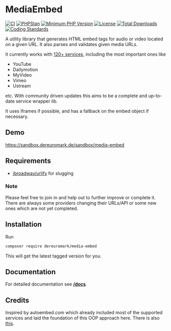 # MediaEmbed
[![CI](https://github.com/dereuromark/media-embed/workflows/CI/badge.svg)](https://github.com/dereuromark/media-embed/actions?query=workflow%3ACI+branch%3Amaster)
[![PHPStan](https://img.shields.io/badge/PHPStan-level%208-brightgreen.svg?style=flat)](https://phpstan.org/)
[![Minimum PHP Version](https://img.shields.io/badge/php-%3E%3D%207.4-8892BF.svg)](https://php.net/)
[![License](https://poser.pugx.org/dereuromark/media-embed/license.svg)](https://packagist.org/packages/dereuromark/media-embed)
[![Total Downloads](https://poser.pugx.org/dereuromark/media-embed/d/total.svg)](https://packagist.org/packages/dereuromark/media-embed)
[![Coding Standards](https://img.shields.io/badge/cs-PSR--2--R-yellow.svg)](https://github.com/php-fig-rectified/fig-rectified-standards)

A utility library that generates HTML embed tags for audio or video located on a given URL.
It also parses and validates given media URLs.

It currently works with [120+ services](docs/supported.md), including the most important ones like

- YouTube
- Dailymotion
- MyVideo
- Vimeo
- Ustream

etc. With community driven updates this aims to be a complete and up-to-date service wrapper lib.

It uses iframes if possible, and has a fallback on the embed object if necessary.

## Demo
https://sandbox.dereuromark.de/sandbox/media-embed

## Requirements

- [jbroadway/urlify](https://github.com/jbroadway/urlify) for slugging

### Note
Please feel free to join in and help out to further improve or complete it.
There are always some providers changing their URLs/API or some new ones which are not yet completed.

## Installation

Run
```bash
composer require dereuromark/media-embed
```
This will get the latest tagged version for you.

## Documentation
For detailed documentation see **[/docs](docs/README.md)**.

## Credits
Inspired by autoembed.com which already included most of the supported services and laid the foundation of this OOP approach here.
There is also [this](https://github.com/oscarotero/Embed).
